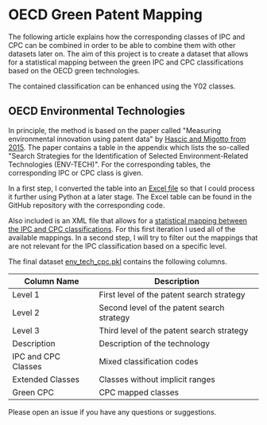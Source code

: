 # OECD Green Patent Mapping

The following article explains how the corresponding classes of IPC and CPC can be combined in order to be able to combine them with other datasets later on. 
The aim of this project is to create a dataset that allows for a statistical mapping between the green IPC and CPC classifications based on the OECD green technologies.

The contained classification can be enhanced using the Y02 classes.

## OECD Environmental Technologies
In principle, the method is based on the paper called "Measuring environmental innovation using patent data" by [Hascic and Migotto from 2015](https://ideas.repec.org/p/oec/envaaa/89-en.html). The paper contains a table in the appendix which lists the so-called "Search Strategies for the Identification of Selected Environment-Related Technologies (ENV-TECH)". For the corresponding tables, the corresponding IPC or CPC class is given.

In a first step, I converted the table into an [Excel file](data/env_tech.xlsx) so that I could process it further using Python at a later stage. The Excel table can be found in the GitHub repository with the corresponding code.

Also included is an XML file that allows for a [statistical mapping between the IPC and CPC classifications](https://www.epo.org/searching-for-patents/helpful-resources/first-time-here/classification/cpc/ipccpc.html).
For this first iteration I used all of the available mappings. In a second step, I will try to filter out the mappings that are not relevant for the IPC classification based on a specific level.

The final dataset [env_tech_cpc.pkl](data/env_tech_cpc.pkl) contains the following columns.

| Column Name         | Description                                |
| ------------------- | ------------------------------------------ |
| Level 1             | First level of the patent search strategy  |
| Level 2             | Second level of the patent search strategy |
| Level 3             | Third level of the patent search strategy  |
| Description         | Description of the technology              |
| IPC and CPC Classes | Mixed classification codes                 |
| Extended Classes    | Classes without implicit ranges            |
| Green CPC           | CPC mapped classes                         |

Please open an issue if you have any questions or suggestions.